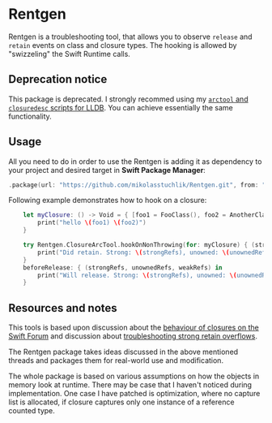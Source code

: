 # Rentgen

Rentgen is a troubleshooting tool, that allows you to observe `release` and `retain` events on class and closure types. The hooking is allowed by "swizzeling" the Swift Runtime calls.

## Deprecation notice

This package is deprecated. I strongly recommed using my [`arctool` and `closuredesc` scripts for LLDB](https://github.com/mikolasstuchlik/lldbscripts). You can achieve essentially the same functionality.

## Usage

All you need to do in order to use the Rentgen is adding it as dependency to your project and desired target in **Swift Package Manager**:
```swift
.package(url: "https://github.com/mikolasstuchlik/Rentgen.git", from: "0.1.0"),
```

Following example demonstrates how to hook on a closure:
```swift
    let myClosure: () -> Void = { [foo1 = FooClass(), foo2 = AnotherClass()] in
        print("hello \(foo1) \(foo2)")
    }

    try Rentgen.ClosureArcTool.hookOnNonThrowing(for: myClosure) { (strongRefs, unownedRefs, weakRefs) in
        print("Did retain. Strong: \(strongRefs), unowned: \(unownedRefs), weak: \(weakRefs).")
    }
    beforeRelease: { (strongRefs, unownedRefs, weakRefs) in
        print("Will release. Strong: \(strongRefs), unowned: \(unownedRefs), weak: \(weakRefs)")
    }
```

## Resources and notes

This tools is based upon discussion about the [behaviour of closures on the Swift Forum](https://forums.swift.org/t/how-do-closures-work-memory-management/47512) and discussion about [troubleshooting strong retain overflows](https://forums.swift.org/t/object-was-retained-too-many-times/40855). 

The Rentgen package takes ideas discussed in the above mentioned threads and packages them for real-world use and modification.

The whole package is based on various assumptions on how the objects in memory look at runtime. There may be case that I haven't noticed during implementation. One case I have patched is optimization, where no capture list is allocated, if closure captures only one instance of a reference counted type.


